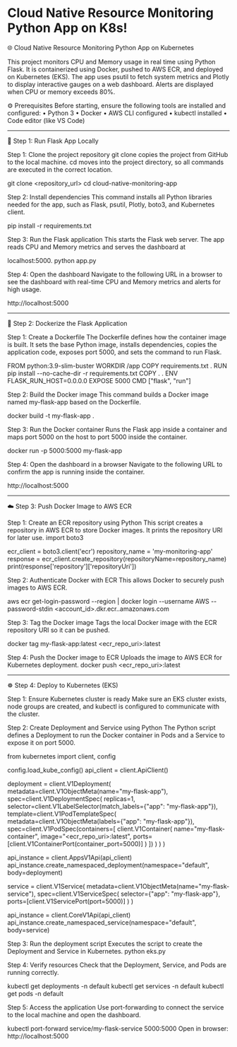# **Cloud Native Resource Monitoring Python App on K8s!**

🌐 Cloud Native Resource Monitoring Python App on Kubernetes

This project monitors CPU and Memory usage in real time using Python Flask.
It is containerized using Docker, pushed to AWS ECR, and deployed on Kubernetes (EKS).
The app uses psutil to fetch system metrics and Plotly to display interactive gauges on a web dashboard. Alerts are displayed when CPU or memory exceeds 80%.

⚙️ Prerequisites
Before starting, ensure the following tools are installed and configured:
•	Python 3
•	Docker
•	AWS CLI configured
•	kubectl installed
•	Code editor (like VS Code)
________________________________________

🚀 Step 1: Run Flask App Locally

Step 1: Clone the project repository
git clone copies the project from GitHub to the local machine. cd moves into the project directory, so all commands are executed in the correct location.

git clone <repository_url>
cd cloud-native-monitoring-app

Step 2: Install dependencies
This command installs all Python libraries needed for the app, such as Flask, psutil, Plotly, boto3, and Kubernetes client.

pip install -r requirements.txt

Step 3: Run the Flask application
This starts the Flask web server. The app reads CPU and Memory metrics and serves the dashboard at 

localhost:5000.
python app.py

Step 4: Open the dashboard
Navigate to the following URL in a browser to see the dashboard with real-time CPU and Memory metrics and alerts for high usage.

http://localhost:5000
________________________________________
🐳 Step 2: Dockerize the Flask Application

Step 1: Create a Dockerfile
The Dockerfile defines how the container image is built. It sets the base Python image, installs dependencies, copies the application code, exposes port 5000, and sets the command to run Flask.

FROM python:3.9-slim-buster
WORKDIR /app
COPY requirements.txt .
RUN pip install --no-cache-dir -r requirements.txt
COPY . .
ENV FLASK_RUN_HOST=0.0.0.0
EXPOSE 5000
CMD ["flask", "run"]

Step 2: Build the Docker image
This command builds a Docker image named my-flask-app based on the Dockerfile.

docker build -t my-flask-app .

Step 3: Run the Docker container
Runs the Flask app inside a container and maps port 5000 on the host to port 5000 inside the container.

docker run -p 5000:5000 my-flask-app

Step 4: Open the dashboard in a browser
Navigate to the following URL to confirm the app is running inside the container.

http://localhost:5000
________________________________________

☁️ Step 3: Push Docker Image to AWS ECR

Step 1: Create an ECR repository using Python
This script creates a repository in AWS ECR to store Docker images. It prints the repository URI for later use.
import boto3

ecr_client = boto3.client('ecr')
repository_name = 'my-monitoring-app'
response = ecr_client.create_repository(repositoryName=repository_name)
print(response['repository']['repositoryUri'])

Step 2: Authenticate Docker with ECR
This allows Docker to securely push images to AWS ECR.

aws ecr get-login-password --region <region> | docker login --username AWS --password-stdin <account_id>.dkr.ecr.<region>.amazonaws.com

Step 3: Tag the Docker image
Tags the local Docker image with the ECR repository URI so it can be pushed.

docker tag my-flask-app:latest <ecr_repo_uri>:latest

Step 4: Push the Docker image to ECR
Uploads the image to AWS ECR for Kubernetes deployment.
docker push <ecr_repo_uri>:latest
________________________________________

☸️ Step 4: Deploy to Kubernetes (EKS)

Step 1: Ensure Kubernetes cluster is ready
Make sure an EKS cluster exists, node groups are created, and kubectl is configured to communicate with the cluster.

Step 2: Create Deployment and Service using Python
The Python script defines a Deployment to run the Docker container in Pods and a Service to expose it on port 5000.

from kubernetes import client, config

config.load_kube_config()
api_client = client.ApiClient()

deployment = client.V1Deployment(
    metadata=client.V1ObjectMeta(name="my-flask-app"),
    spec=client.V1DeploymentSpec(
        replicas=1,
        selector=client.V1LabelSelector(match_labels={"app": "my-flask-app"}),
        template=client.V1PodTemplateSpec(
            metadata=client.V1ObjectMeta(labels={"app": "my-flask-app"}),
            spec=client.V1PodSpec(containers=[
                client.V1Container(
                    name="my-flask-container",
                    image="<ecr_repo_uri>:latest",
                    ports=[client.V1ContainerPort(container_port=5000)]
                )
            ])
        )
    )
)

api_instance = client.AppsV1Api(api_client)
api_instance.create_namespaced_deployment(namespace="default", body=deployment)

service = client.V1Service(
    metadata=client.V1ObjectMeta(name="my-flask-service"),
    spec=client.V1ServiceSpec(
        selector={"app": "my-flask-app"},
        ports=[client.V1ServicePort(port=5000)]
    )
)

api_instance = client.CoreV1Api(api_client)
api_instance.create_namespaced_service(namespace="default", body=service)

Step 3: Run the deployment script
Executes the script to create the Deployment and Service in Kubernetes.
python eks.py

Step 4: Verify resources
Check that the Deployment, Service, and Pods are running correctly.

kubectl get deployments -n default
kubectl get services -n default
kubectl get pods -n default

Step 5: Access the application
Use port-forwarding to connect the service to the local machine and open the dashboard.

kubectl port-forward service/my-flask-service 5000:5000
Open in browser:
http://localhost:5000

